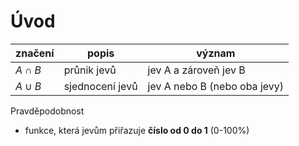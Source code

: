 # Úvod

| značení    | popis           | význam                       |
| ---------- | --------------- | ---------------------------- |
| $A \cap B$ | průnik jevů     | jev A a zároveň jev B        |
| $A \cup B$ | sjednocení jevů | jev A nebo B (nebo oba jevy) |

Pravděpodobnost
- funkce, která jevům přiřazuje **číslo od 0 do 1** (0-100%)
